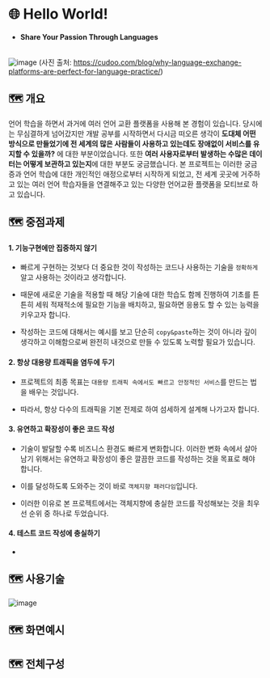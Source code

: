 # 🌐 Hello World!

- **Share Your Passion Through Languages** <br/> <br/>

![image](https://user-images.githubusercontent.com/68094005/116848654-02c3fc80-ac28-11eb-97c5-85a984ef7806.png)
(사진 출처: https://cudoo.com/blog/why-language-exchange-platforms-are-perfect-for-language-practice/)

## 🗺️ 개요 
언어 학습을 하면서 과거에 여러 언어 교환 플랫폼을 사용해 본 경험이 있습니다. 당시에는 무심결하게 넘어갔지만 개발 공부를 시작하면서 다시금 떠오른 생각이 **도대체 어떤 방식으로 만들었기에 전 세계의 많은 사람들이 사용하고 있는데도 장애없이 서비스를 유지할 수 있을까?** 에 대한 부분이었습니다. 또한 **여러 사용자로부터 발생하는 수많은 데이터는 어떻게 보관하고 있는지**에 대한 부분도 궁금했습니다. 본 프로젝트는 이러한 궁금증과 언어 학습에 대한 개인적인 애정으로부터 시작하게 되었고, 전 세계 곳곳에 거주하고 있는 여러 언어 학습자들을 연결해주고 있는 다양한 언어교환 플랫폼을 모티브로 하고 있습니다. 

## 🗺️ 중점과제
#### 1. 기능구현에만 집중하지 않기
- 빠르게 구현하는 것보다 더 중요한 것이 작성하는 코드나 사용하는 기술을 `정확하게` 알고 사용하는 것이라고 생각합니다.

- 때문에 새로운 기술을 적용할 때 해당 기술에 대한 학습도 함께 진행하여 기초를 튼튼히 세워 적재적소에 필요한 기능을 배치하고, 필요하면 응용도 할 수 있는 능력을 키우고자 합니다.

- 작성하는 코드에 대해서는 예시를 보고 단순히 `copy&paste`하는 것이 아니라 깊이 생각하고 이해함으로써 완전히 내것으로 만들 수 있도록 노력할 필요가 있습니다.

#### 2. 항상 대용량 트래픽을 염두에 두기

- 프로젝트의 최종 목표는 `대용량 트래픽 속에서도 빠르고 안정적인 서비스`를 만드는 법을 배우는 것입니다.

- 따라서, 항상 다수의 트래픽을 기본 전제로 하여 섬세하게 설계해 나가고자 합니다. 

#### 3. 유연하고 확장성이 좋은 코드 작성

- 기술이 발달할 수록 비즈니스 환경도 빠르게 변화합니다. 이러한 변화 속에서 살아남기 위해서는 유연하고 확장성이 좋은 깔끔한 코드를 작성하는 것을 목표로 해야 합니다.

- 이를 달성하도록 도와주는 것이 바로 `객체지향 패러다임`입니다.

- 이러한 이유로 본 프로젝트에서는 객체지향에 충실한 코드를 작성해보는 것을 최우선 순위 중 하나로 두었습니다.

#### 4. 테스트 코드 작성에 충실하기

- 

## 🗺️ 사용기술
![image](https://user-images.githubusercontent.com/68094005/116855410-4cb2df80-ac34-11eb-9021-f83cb94c5807.png)

## 🗺️ 화면예시
## 🗺️ 전체구성
